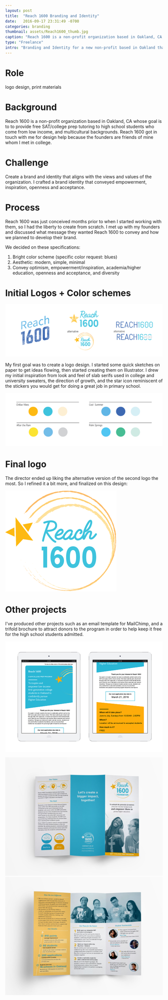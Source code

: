 ```yaml
---
layout: post
title:  "Reach 1600 Branding and Identity"
date:   2016-09-17 23:31:49 -0700
categories: branding
thumbnail: assets/Reach1600_thumb.jpg
caption: "Reach 1600 is a non-profit organization based in Oakland, CA that helps high school students succeed on the SAT."
type: "Freelance"
intro: "Branding and Identity for a new non-profit based in Oakland that helps high school students succeed on the SAT."
---
```

# Role
logo design, print materials

# Background
Reach 1600 is a non-profit organization based in Oakland, CA whose goal is to to provide free SAT/college prep tutoring to high school students who come from low income, and multicultural backgrounds. Reach 1600 got in touch with me for design help because the founders are friends of mine whom I met in college.

# Challenge
Create a brand and identity that aligns with the views and values of the organization. I crafted a brand identity that conveyed empowerment, inspiration, openness and acceptance.

# Process
Reach 1600 was just conceived months prior to when I started working with them, so I had the liberty to create from scratch. I met up with my founders and discussed what message they wanted Reach 1600 to convey and how we planned to develop their brand.

We decided on these specifications:

1. Bright color scheme (specific color request: blues)
2. Aesthetic: modern, simple, minimal
3. Convey optimism, empowerment/inspiration, academia/higher education, openness and acceptance, and diversity

# Initial Logos + Color schemes
![Reach 1600 initial logos](/assets/r1600_logos.png)

My first goal was to create a logo design. I started some quick sketches on paper to get ideas flowing, then started creating them on Illustrator. I drew my initial inspiration from look and feel of slab serifs used in college and university sweaters, the direction of growth, and the star icon reminiscent of the stickers you would get for doing a great job in primary school.

![Reach 1600 color schemes](/assets/r1600_colors.png)

# Final logo
The director ended up liking the alternative version of the second logo the most. So I refined it a bit more, and finalized on this design:

![Final](/assets/Reach_1600_final_logo.png)


# Other projects
I've produced other projects such as an email template for MailChimp, and a trifold brochure to attract donors to the program in order to help keep it free for the high school students admitted.

![Reach 1600 newsletter](/assets/r1600_newsletters.jpg)

![Reach 1600 brochure](/assets/R1600_brochure2.jpg)
![Reach 1600 brochure](/assets/R1600_brochure.jpg)
